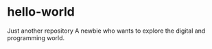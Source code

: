 # hello-world
Just another repository
A newbie who wants to explore the digital and programming world. 
